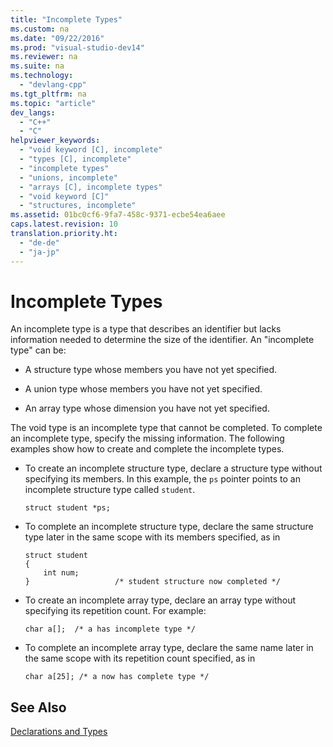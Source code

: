 ```yaml
---
title: "Incomplete Types"
ms.custom: na
ms.date: "09/22/2016"
ms.prod: "visual-studio-dev14"
ms.reviewer: na
ms.suite: na
ms.technology: 
  - "devlang-cpp"
ms.tgt_pltfrm: na
ms.topic: "article"
dev_langs: 
  - "C++"
  - "C"
helpviewer_keywords: 
  - "void keyword [C], incomplete"
  - "types [C], incomplete"
  - "incomplete types"
  - "unions, incomplete"
  - "arrays [C], incomplete types"
  - "void keyword [C]"
  - "structures, incomplete"
ms.assetid: 01bc0cf6-9fa7-458c-9371-ecbe54ea6aee
caps.latest.revision: 10
translation.priority.ht: 
  - "de-de"
  - "ja-jp"
---
```

# Incomplete Types
An incomplete type is a type that describes an identifier but lacks information needed to determine the size of the identifier. An "incomplete type" can be:  
  
-   A structure type whose members you have not yet specified.  
  
-   A union type whose members you have not yet specified.  
  
-   An array type whose dimension you have not yet specified.  
  
 The void type is an incomplete type that cannot be completed. To complete an incomplete type, specify the missing information. The following examples show how to create and complete the incomplete types.  
  
-   To create an incomplete structure type, declare a structure type without specifying its members. In this example, the `ps` pointer points to an incomplete structure type called `student`.  
  
    ```  
    struct student *ps;  
    ```  
  
-   To complete an incomplete structure type, declare the same structure type later in the same scope with its members specified, as in  
  
    ```  
    struct student  
    {  
        int num;  
    }                   /* student structure now completed */  
    ```  
  
-   To create an incomplete array type, declare an array type without specifying its repetition count. For example:  
  
    ```  
    char a[];  /* a has incomplete type */  
    ```  
  
-   To complete an incomplete array type, declare the same name later in the same scope with its repetition count specified, as in  
  
    ```  
    char a[25]; /* a now has complete type */  
    ```  
  
## See Also  
 [Declarations and Types](../vs140/declarations-and-types.md)